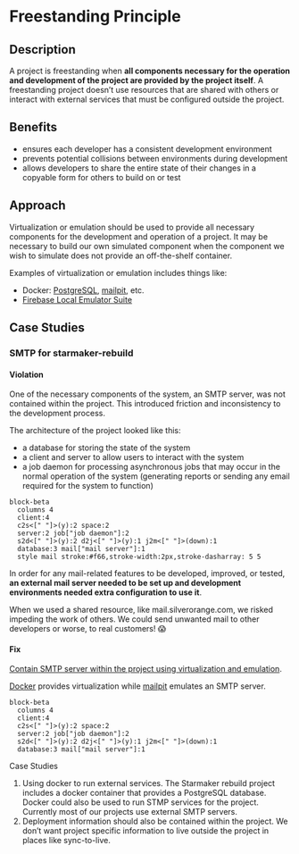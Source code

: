 # Freestanding Principle

## Description

A project is freestanding when **all components necessary for the operation and development of the project are provided by the project itself**. A freestanding project doesn’t use resources that are shared with others or interact with external services that must be configured outside the project.

## Benefits

- ensures each developer has a consistent development environment
- prevents potential collisions between environments during development
- allows developers to share the entire state of their changes in a copyable form for others to build on or test

## Approach

Virtualization or emulation should be used to provide all necessary components for the development and operation of a project. It may be necessary to build our own simulated component when the component we wish to simulate does not provide an off-the-shelf container.

Examples of virtualization or emulation includes things like:

- Docker: [PostgreSQL](https://hub.docker.com/_/postgres), [mailpit](https://hub.docker.com/r/axllent/mailpit), etc.
- [Firebase Local Emulator Suite](https://firebase.google.com/docs/emulator-suite)

## Case Studies

### SMTP for starmaker-rebuild

#### Violation

One of the necessary components of the system, an SMTP server, was not contained within the project. This introduced friction and inconsistency to the development process.

The architecture of the project looked like this:

- a database for storing the state of the system
- a client and server to allow users to interact with the system
- a job daemon for processing asynchronous jobs that may occur in the normal operation of the system (generating reports or sending any email required for the system to function)

```mermaid
block-beta
  columns 4
  client:4
  c2s<[" "]>(y):2 space:2
  server:2 job["job daemon"]:2
  s2d<[" "]>(y):2 d2j<[" "]>(y):1 j2m<[" "]>(down):1
  database:3 mail["mail server"]:1
  style mail stroke:#f66,stroke-width:2px,stroke-dasharray: 5 5
```

In order for any mail-related features to be developed, improved, or tested, <strong>an external mail server needed to be set up and development environments needed extra configuration to use it</strong>.

When we used a shared resource, like mail.silverorange.com, we risked impeding the work of others. We could send unwanted mail to other developers or worse, to real customers! 😱

#### Fix

[Contain SMTP server within the project using virtualization and emulation](https://github.com/silverorange/starmaker-rebuild/pull/1107).

[Docker](https://hub.docker.com/r/axllent/mailpit) provides virtualization while [mailpit](https://mailpit.axllent.org) emulates an SMTP server.

```mermaid
block-beta
  columns 4
  client:4
  c2s<[" "]>(y):2 space:2
  server:2 job["job daemon"]:2
  s2d<[" "]>(y):2 d2j<[" "]>(y):1 j2m<[" "]>(down):1
  database:3 mail["mail server"]:1
```

Case Studies

1. Using docker to run external services. The Starmaker rebuild project includes a docker container that provides a PostgreSQL database. Docker could also be used to run STMP services for the project. Currently most of our projects use external SMTP servers.
2. Deployment information should also be contained within the project. We don’t want project specific information to live outside the project in places like sync-to-live.

